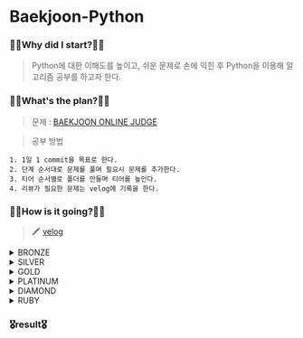 # Baekjoon-Python

### 🧎‍♂️Why did I start?🧎‍♂️

> Python에 대한 이해도를 높이고, 쉬운 문제로 손에 익힌 후 Python을 이용해 알고리즘 공부를 하고자 한다.

### 🚶‍♂️What's the plan?🚶‍♂️

> 문제 : [BAEKJOON ONLINE JUDGE](https://www.acmicpc.net/)

> 공부 방법

    1. 1일 1 commit을 목표로 한다.
    2. 단계 순서대로 문제를 풀며 필요시 문제를 추가한다.
    3. 티어 순서별로 폴더를 만들며 티어를 높인다.
    4. 리뷰가 필요한 문제는 velog에 기록을 한다.

### 🏃‍♂️How is it going?🏃‍♂️
> 🖍 [velog](https://velog.io/@pup-paw/series/BAEKJOON)

  <details markdown="1">
  <summary>BRONZE</summary>
    
  [BRONZE5](https://github.com/pup-paw/Baekjoon-Python/tree/main/Baekjoon/bronze5)   
  [BRONZE4](https://github.com/pup-paw/Baekjoon-Python/tree/main/Beakjoon/bronze4)  
  [BRONZE3]()  
  [BRONZE2]()  
  [BRONZE1]()  
  </details>
  <details markdown="1">
  <summary>SILVER</summary>

  [SILVER5]()  
  [SILVER4]()  
  [SILVER3]()  
  [SILVER2]()  
  [SILVER1]()  
  </details>
  <details markdown="1">
  <summary>GOLD</summary>

  [GOLD5]()  
  [GOLD4]()  
  [GOLD3]()  
  [GOLD2]()  
  [GOLD1]()  
  </details>
  <details markdown="1">
  <summary>PLATINUM</summary>

  [PLATINUM5]()  
  [PLATINUM4]()  
  [PLATINUM3]()  
  [PLATINUM2]()  
  [PLATINUM1]()  
  </details>
  <details markdown="1">
  <summary>DIAMOND</summary>

  [DIAMOND5]()  
  [DIAMOND4]()  
  [DIANOMD3]()  
  [DIAMOND2]()  
  [DIAMOND1]()  
  </details>
  <details markdown="1">
  <summary>RUBY</summary>

  [RUBY5]()  
  [RUBY4]()  
  [RUBY3]()  
  [RUBY2]()  
  [RUBY1]()  
  </details>
  

### 🎖result🎖
